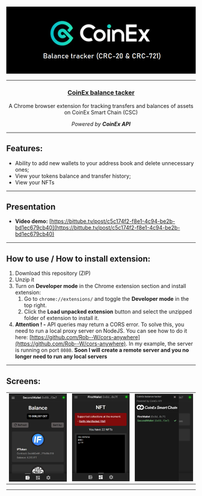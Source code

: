 <div>
  <p align="center">
    <img src="resources/images/projectImage.png" width="600px" alt="Project Logo" title="CoinEx balance tacker">
  <hr>
<h3 align="center"><u>CoinEx balance tacker</u></h3>
    <p align="center">A Chrome browser extension for tracking transfers and balances of assets on CoinEx Smart Chain (CSC)</p>
  <p align="center">
    <i>Powered by <b>CoinEx API</b></i>
  </p>
  <hr>
</div>



## Features:

- Ability to add new wallets to your address book and delete unnecessary ones;
- View your tokens balance and transfer history;
- View your NFTs

----------

## Presentation

- **Video demo:** [https://bittube.tv/post/c5c174f2-f8e1-4c94-be2b-bd1ec679cb40](https://bittube.tv/post/c5c174f2-f8e1-4c94-be2b-bd1ec679cb40)
----------

## How to use / How to install extension:

1. Download this repository (ZIP)
2. Unzip it
3. Turn on **Developer mode** in the Chrome extension section and install extension:
    1. Go to ```chrome://extensions/``` and toggle the **Developer mode** in the top right.
    2. Click the **Load unpacked extension** button and select the unzipped folder of extension to install it.
4. **Attention ! -** API queries may return a CORS error. To solve this, you need to run a local proxy server on NodeJS. You can see how to do it here: [https://github.com/Rob--W/cors-anywhere](https://github.com/Rob--W/cors-anywhere). In my example, the server is running on port ```8080```. **Soon I will create a remote server and you no longer need to run any local servers**

----------

## Screens:

  <table>
  <tr>
    <td><img src="demo-Images/demo1.png"></td>
    <td><img src="demo-Images/demo2.png"></td>
    <td><img src="demo-Images/demo3.png"></td>
  </tr>
</table>

----------





